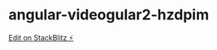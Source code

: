 # angular-videogular2-hzdpim

[Edit on StackBlitz ⚡️](https://stackblitz.com/edit/angular-videogular2-hzdpim)